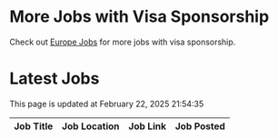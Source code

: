 # More Jobs with Visa Sponsorship

Check out [Europe Jobs](https://github.com/sureshparimi/europejobs#latest-jobs) for more jobs with visa sponsorship.

# Latest Jobs

This page is updated at February 22, 2025 21:54:35

| Job Title | Job Location | Job Link | Job Posted |
| --- | --- | --- | --- |
